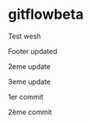 gitflowbeta
===========

Test wesh


Footer updated

2eme update

3eme update

1er commit

2ème commit